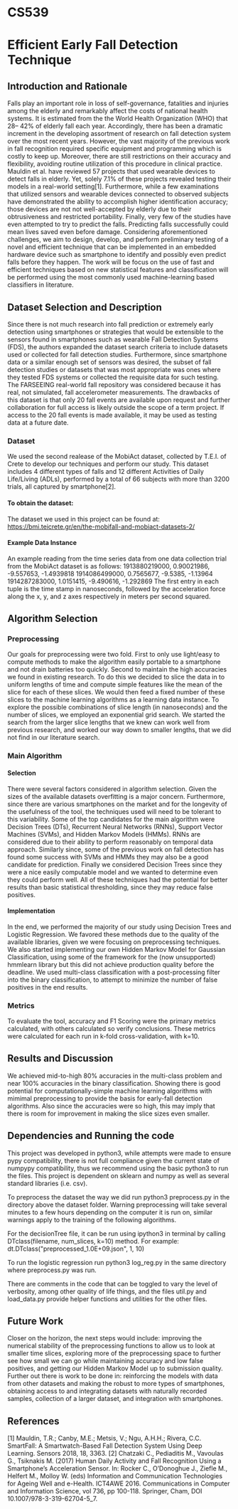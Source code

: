 ﻿# CS539 
# Efficient Early Fall Detection Technique

## Introduction and Rationale
Falls play an important role in loss of self-governance, fatalities and  injuries among the elderly and remarkably affect the costs of national health systems. It is estimated from the the World Health Organization (WHO) that  28– 42%  of elderly fall each year. Accordingly, there has been  a dramatic increment in the developing assortment of research on fall detection system over the most recent years. However, the vast majority of the previous work in fall recognition required specific equipment and programming which is costly to keep up. Moreover, there are still restrictions on their accuracy and flexibility, avoiding routine utilization of this procedure in clinical practice. Mauldin et al. have reviewed 57 projects that used wearable devices to detect falls in elderly. Yet, solely 7.1% of these projects revealed testing their models in a real-world setting[1]. Furthermore,  while a few examinations that utilized sensors and wearable  devices  connected to observed subjects have demonstrated the ability to accomplish higher identification accuracy; those devices are not not well-accepted by elderly  due to their obtrusiveness and restricted portability. Finally, very few of the studies have even attempted to try to predict the falls. Predicting falls successfully could mean lives saved even before damage.
Considering aforementioned challenges, we aim to design, develop, and perform preliminary testing of a novel and efficient technique that can be implemented in an embedded hardware device such as smartphone to identify and possibly even predict falls before they happen. The work will be focus on the use of fast and efficient techniques based on new statistical features and classification will be performed using the most commonly used machine-learning based classifiers in literature.

## Dataset Selection and Description
Since there is not much research into fall prediction or extremely early detection using smartphones or strategies that would be extensible to the sensors found in smartphones such as wearable Fall Detection Systems (FDS), the authors expanded the dataset search criteria to include datasets used or collected for fall detection studies.  Furthermore, since smartphone data or a similar enough set of sensors was desired, the subset of fall detection studies or datasets that was most appropriate was ones where they tested FDS systems or collected the requisite data for such testing.  The FARSEEING real-world fall repository was considered because it has real, not simulated, fall accelerometer measurements.  The drawbacks of this dataset is that only 20 fall events are available upon request and further collaboration for full access is likely outside the scope of a term project. If access to the 20 fall events is made available, it may be used as testing data at a future date.

### Dataset
We used the second realease of the MobiAct dataset, collected by T.E.I. of Crete to develop our techniques and perform our study.  This dataset includes 4 different types of falls and 12 different Activities of Daily Life/Living (ADLs), performed by a total of 66 subjects with more than 3200 trials, all captured by smartphone[2].

#### To obtain the dataset:
The dataset we used in this project can be found at:
https://bmi.teicrete.gr/en/the-mobifall-and-mobiact-datasets-2/

#### Example Data Instance
An example reading from the time series data from one data collection trial from the MobiAct dataset is as follows: 
1913880219000, 0.90021986, -9.557653, -1.4939818
1914086499000, 0.7565677, -9.5385, -1.13964
1914287283000, 1.0151415, -9.490616, -1.292869
The first entry in each tuple is the time stamp in nanoseconds, followed by the acceleration force along the x, y, and z axes respectively in meters per second squared.
## Algorithm Selection
### Preprocessing
Our goals for preprocessing were two fold.  First to only use light/easy to compute methods to make the algorithm easily portable to a smartphone and not drain batteries too quickly.  Second to maintain the high accuracies we found in existing research.  To do this we decided to slice the data in to uniform lengths of time and compute simple features like the mean of the slice for each of these slices.  We would then feed a fixed number of these slices to the machine learning algorithms as a learning data instance. To explore the possible combinations of slice length (in nanoseconds) and the number of slices, we employed an exponential grid search.  We started the search from the larger slice lengths that we knew can work well from previous research, and worked our way down to smaller lengths, that we did not find in our literature search.
### Main Algorithm
#### Selection
There were several factors considered in algorithm selection. Given the sizes of the available datasets overfitting is a major concern.  Furthermore, since there are various smartphones on the market and for the longevity of the usefulness of the tool, the techniques used will need to be tolerant to this variability.  Some of the top candidates for the main algorithm were Decision Trees (DTs), Recurrent Neural Networks (RNNs), Support Vector Machines (SVMs), and Hidden Markov Models (HMMs).  RNNs are considered due to their ability to perform reasonably on temporal data approach. Similarly since, some of the previous work on fall detection has found some success with SVMs and HMMs they may also be a good candidate for prediction.  Finally we considered Decision Trees since they were a nice easily computable model and we wanted to determine even they could perform well.  All of these techniques had the potential for better results than basic statistical thresholding, since they may reduce false positives.
#### Implementation
In the end, we performed the majority of our study using Decision Trees and Logistic Regression.  We favored these methods due to the quality of the available libraries, given we were focusing on preprocessing techniques.  We also started implementing our own Hidden Markov Model for Gaussian Classification, using some of the framework for the (now unsupported) hmmlearn library but this did not achieve production quality before the deadline.
We used multi-class classification with a post-processing filter into the binary classification, to attempt to minimize the number of false positives in the end results. 
### Metrics
To evaluate the tool, accuracy and F1 Scoring were the primary metrics calculated, with others calculated so verify conclusions.  These metrics were calculated for each run in k-fold cross-validation, with k=10.
## Results and Discussion
We achieved mid-to-high 80% accuracies in the multi-class problem and near 100% accuracies in the binary classification.  Showing there is good potential for computationally-simple machine learning algorithms with mimimal preprocessing to provide the basis for early-fall detection algorithms.  Also since the accuracies were so high, this may imply that there is room for improvement in making the slice sizes even smaller.

## Dependencies and Running the code
This project was developed in python3, while attempts were made to ensure pypy compatibility, there is not full compliance given the current state of numpypy compatibility, thus we recommend using the basic python3 to run the files.
This project is dependent on sklearn and numpy as well as several standard libraries (i.e. csv).

To preprocess the dataset the way we did run python3 preprocess.py in the directory above the dataset folder. Warning preprocessing will take several minutes to a few hours depending on the computer it is run on, similar warnings apply to the training of the following algorithms.

For the decisionTree file, it can be run using ipython3 in terminal by calling DTclass(filename, num_slices, k=10) method.
For example: dt.DTclass("preprocessed_1.0E+09.json", 1, 10)

To run the logistic regression  run python3 log_reg.py in the same directory where preprocess.py was run.

There are comments in the code that can be toggled to vary the level of verbosity, among other quality of life things, and the files util.py and load_data.py provide helper functions and utilities for the other files.

## Future Work
Closer on the horizon, the next steps would include: improving the numerical stability of the preprocessing functions to allow us to look at smaller time slices, exploring more of the preprocessing space to further see how small we can go while maintaining accuracy and low false positives, and getting our Hidden Markov Model up to submission quality.
Further out there is work to be done in: reinforcing the models with data from other datasets and making the robust to more types of smartphones, obtaining access to and integrating datasets with naturally recorded samples, collection of a larger dataset, and integration with smartphones.
## References
[1] Mauldin, T.R.; Canby, M.E.; Metsis, V.; Ngu, A.H.H.; Rivera, C.C. SmartFall: A Smartwatch-Based Fall Detection System Using Deep Learning. Sensors 2018, 18, 3363.
[2] Chatzaki C., Pediaditis M., Vavoulas G., Tsiknakis M. (2017) Human Daily Activity and Fall Recognition Using a Smartphone’s Acceleration Sensor. In: Rocker C., O’Donoghue J., Ziefle M., Helfert M., Molloy W. (eds) Information and Communication Technologies for Ageing Well and e-Health. ICT4AWE 2016. Communications in Computer and Information Science, vol 736, pp 100-118. Springer, Cham, DOI 10.1007/978-3-319-62704-5_7.